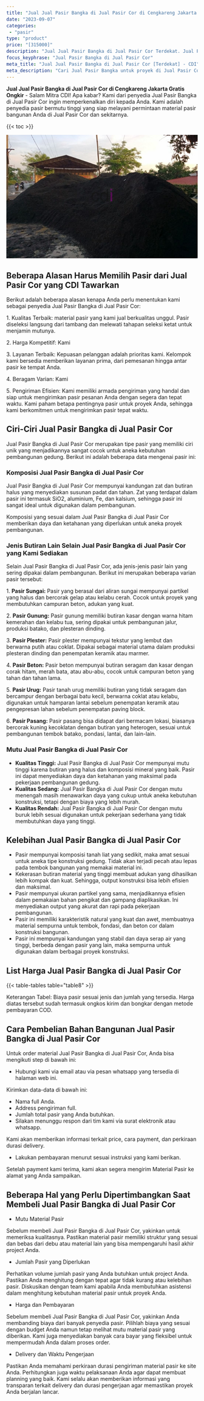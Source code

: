 ```yaml
---
title: "Jual Jual Pasir Bangka di Jual Pasir Cor di Cengkareng Jakarta Gratis Ongkir"
date: "2023-09-07"
categories:
 - "pasir"
type: "product"
price: "[315000]"
description: "Jual Jual Pasir Bangka di Jual Pasir Cor Terdekat. Jual Pasir Bangka ini sering digunakan dalam proyek konstruksi sebagai bahan campuran yang berkualitas dan bersih. Hubungi kami untuk informasi lebih lanjut."
focus_keyphrase: "Jual Pasir Bangka di Jual Pasir Cor"
meta_title: "Jual Jual Pasir Bangka di Jual Pasir Cor [Terdekat] - CDI"
meta_description: "Cari Jual Pasir Bangka untuk proyek di Jual Pasir Cor? Kami memiliki Jual Pasir Bangka berkualitas untuk material adukan. Segera dapatkan penawaran terbaik."
---
```


**Jual Jual Pasir Bangka di Jual Pasir Cor di Cengkareng Jakarta Gratis Ongkir** - Salam Mitra CDI! Apa kabar? Kami dari penyedia Jual Pasir Bangka di Jual Pasir Cor ingin memperkenalkan diri kepada Anda. Kami adalah penyedia pasir bermutu tinggi yang siap melayani permintaan material pasir bangunan Anda di Jual Pasir Cor dan sekitarnya.

{{< toc >}}

![Jual Jual Pasir Bangka di Jual Pasir Cor di Cengkareng Jakarta Gratis Ongkir](/images/pasir/pasir-bangunan-18.jpg)

## Beberapa Alasan Harus Memilih Pasir dari Jual Pasir Cor yang CDI Tawarkan

Berikut adalah beberapa alasan kenapa Anda perlu menentukan kami sebagai penyedia Jual Pasir Bangka di Jual Pasir Cor:

1\.  Kualitas Terbaik: material pasir yang kami jual berkualitas unggul. Pasir diseleksi langsung dari tambang dan melewati tahapan seleksi ketat untuk menjamin mutunya.

2\.  Harga Kompetitif: Kami

3\.  Layanan Terbaik: Kepuasan pelanggan adalah prioritas kami. Kelompok kami bersedia memberikan layanan prima, dari pemesanan hingga antar pasir ke tempat Anda.

4\.  Beragam Varian: Kami

5\.  Pengiriman Efisien: Kami memiliki armada pengiriman yang handal dan siap untuk mengirimkan pasir pesanan Anda dengan segera dan tepat waktu. Kami paham betapa pentingnya pasir untuk proyek Anda, sehingga kami berkomitmen untuk mengirimkan pasir tepat waktu.

## Ciri-Ciri Jual Pasir Bangka di Jual Pasir Cor

Jual Pasir Bangka di Jual Pasir Cor merupakan tipe pasir yang memiliki ciri unik yang menjadikannya sangat cocok untuk aneka kebutuhan pembangunan gedung. Berikut ini adalah beberapa data mengenai pasir ini:

### Komposisi Jual Pasir Bangka di Jual Pasir Cor

Jual Pasir Bangka di Jual Pasir Cor mempunyai kandungan zat dan butiran halus yang menyediakan susunan padat dan tahan. Zat yang terdapat dalam pasir ini termasuk SiO2, aluminium, Fe, dan kalsium, sehingga pasir ini sangat ideal untuk digunakan dalam pembangunan.

Komposisi yang sesuai dalam Jual Pasir Bangka di Jual Pasir Cor memberikan daya dan ketahanan yang diperlukan untuk aneka proyek pembangunan.

### Jenis Butiran Lain Selain Jual Pasir Bangka di Jual Pasir Cor yang Kami Sediakan

Selain Jual Pasir Bangka di Jual Pasir Cor, ada jenis-jenis pasir lain yang sering dipakai dalam pembangunan. Berikut ini merupakan beberapa varian pasir tersebut:

1\.  **Pasir Sungai:** Pasir yang berasal dari aliran sungai mempunyai partikel yang halus dan bercorak gelap atau kelabu cerah. Cocok untuk proyek yang membutuhkan campuran beton, adukan yang kuat.

2\.  **Pasir Gunung:** Pasir gunung memiliki butiran kasar dengan warna hitam kemerahan dan kelabu tua, sering dipakai untuk pembangunan jalur, produksi batako, dan plesteran dinding.

3\.  **Pasir Plester:** Pasir plester mempunyai tekstur yang lembut dan berwarna putih atau coklat. Dipakai sebagai material utama dalam produksi plesteran dinding dan penempatan keramik atau marmer.

4\.  **Pasir Beton:** Pasir beton mempunyai butiran seragam dan kasar dengan corak hitam, merah bata, atau abu-abu, cocok untuk campuran beton yang tahan dan tahan lama.

5\.  **Pasir Urug:** Pasir tanah urug memiliki butiran yang tidak seragam dan bercampur dengan berbagai batu kecil, berwarna coklat atau kelabu, digunakan untuk hamparan lantai sebelum penempatan keramik atau pengepresan lahan sebelum penempatan paving block.

6\.  **Pasir Pasang:** Pasir pasang bisa didapat dari bermacam lokasi, biasanya bercorak kuning kecoklatan dengan butiran yang heterogen, sesuai untuk pembangunan tembok batako, pondasi, lantai, dan lain-lain.

### Mutu Jual Pasir Bangka di Jual Pasir Cor

*   **Kualitas Tinggi:** Jual Pasir Bangka di Jual Pasir Cor mempunyai mutu tinggi karena butiran yang halus dan komposisi mineral yang baik. Pasir ini dapat menyediakan daya dan ketahanan yang maksimal pada pekerjaan pembangunan gedung.
*   **Kualitas Sedang:** Jual Pasir Bangka di Jual Pasir Cor dengan mutu menengah masih menawarkan daya yang cukup untuk aneka kebutuhan konstruksi, tetapi dengan biaya yang lebih murah.
*   **Kualitas Rendah:** Jual Pasir Bangka di Jual Pasir Cor dengan mutu buruk lebih sesuai digunakan untuk pekerjaan sederhana yang tidak membutuhkan daya yang tinggi.

## Kelebihan Jual Pasir Bangka di Jual Pasir Cor

*   Pasir mempunyai komposisi tanah liat yang sedikit, maka amat sesuai untuk aneka tipe konstruksi gedung. Tidak akan terjadi pecah atau lepas pada tembok bangunan yang memakai material ini.
*   Kekerasan butiran material yang tinggi membuat adukan yang dihasilkan lebih kompak dan kuat. Sehingga, output konstruksi bisa lebih efisien dan maksimal.
*   Pasir mempunyai ukuran partikel yang sama, menjadikannya efisien dalam pemakaian bahan pengikat dan gampang diaplikasikan. Ini menyediakan output yang akurat dan rapi pada pekerjaan pembangunan.
*   Pasir ini memiliki karakteristik natural yang kuat dan awet, membuatnya material sempurna untuk tembok, fondasi, dan beton cor dalam konstruksi bangunan.
*   Pasir ini mempunyai kandungan yang stabil dan daya serap air yang tinggi, berbeda dengan pasir yang lain, maka sempurna untuk digunakan dalam berbagai proyek konstruksi.

## List Harga Jual Pasir Bangka di Jual Pasir Cor

{{< table-tables table="table8" >}}

Keterangan Tabel: Biaya pasir sesuai jenis dan jumlah yang tersedia. Harga diatas tersebut sudah termasuk ongkos kirim dan bongkar dengan metode pembayaran COD.

## Cara Pembelian Bahan Bangunan Jual Pasir Bangka di Jual Pasir Cor

Untuk order material Jual Pasir Bangka di Jual Pasir Cor, Anda bisa mengikuti step di bawah ini:

*   Hubungi kami via email atau via pesan whatsapp yang tersedia di halaman web ini.

Kirimkan data-data di bawah ini:

*   Nama full Anda.
*   Address pengiriman full.
*   Jumlah total pasir yang Anda butuhkan.
*   Silakan menunggu respon dari tim kami via surat elektronik atau whatsapp.

Kami akan memberikan informasi terkait price, cara payment, dan perkiraan durasi delivery.
*   Lakukan pembayaran menurut sesuai instruksi yang kami berikan.

Setelah payment kami terima, kami akan segera mengirim Material Pasir ke alamat yang Anda sampaikan.

## Beberapa Hal yang Perlu Dipertimbangkan Saat Membeli Jual Pasir Bangka di Jual Pasir Cor

*   Mutu Material Pasir

Sebelum membeli Jual Pasir Bangka di Jual Pasir Cor, yakinkan untuk memeriksa kualitasnya. Pastikan material pasir memiliki struktur yang sesuai dan bebas dari debu atau material lain yang bisa mempengaruhi hasil akhir project Anda.
*   Jumlah Pasir yang Diperlukan

Perhatikan volume jumlah pasir yang Anda butuhkan untuk project Anda. Pastikan Anda menghitung dengan tepat agar tidak kurang atau kelebihan pasir. Diskusikan dengan team kami apabila Anda membutuhkan asistensi dalam menghitung kebutuhan material pasir untuk proyek Anda.
*   Harga dan Pembayaran

Sebelum membeli Jual Pasir Bangka di Jual Pasir Cor, yakinkan Anda membanding biaya dari banyak penyedia pasir. Pilihlah biaya yang sesuai dengan budget Anda namun tetap melihat mutu material pasir yang diberikan. Kami juga menyediakan banyak cara bayar yang fleksibel untuk mempermudah Anda dalam proses order.
*   Delivery dan Waktu Pengerjaan

Pastikan Anda memahami perkiraan durasi pengiriman material pasir ke site Anda. Perhitungkan juga waktu pelaksanaan Anda agar dapat membuat planning yang baik. Kami selalu akan memberikan informasi yang transparan terkait delivery dan durasi pengerjaan agar memastikan proyek Anda berjalan lancar.